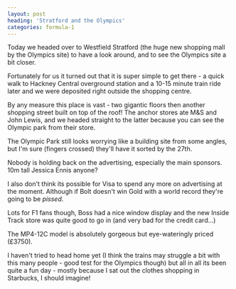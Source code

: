 ```yaml
---
layout: post
heading: 'Stratford and the Olympics'
categories: formula-1
---
```


Today we headed over to Westfield Stratford (the huge new shopping mall by the Olympics site) to have a look around, and to see the Olympics site a bit closer. 

Fortunately for us it turned out that it is super simple to get there - a quick walk to Hackney Central overground station and a 10-15 minute train ride later and we were deposited right outside the shopping centre. 

<!-- Replace missing image from http://media.chris-alexander.co.uk/wp-content/uploads/2012/07/wpid-IMG_20120708_1408365.jpg -->

By any measure this place is vast - two gigantic floors then another shopping street built on top of the roof! The anchor stores ate M&amp;S and John Lewis, and we headed straight to the latter because you can see the Olympic park from their store.

<!-- Replace missing image from http://media.chris-alexander.co.uk/wp-content/uploads/2012/07/wpid-IMG_20120708_1435065.jpg -->

The Olympic Park still looks worrying like a building site from some angles, but I'm sure (fingers crossed) they'll have it sorted by the 27th.

Nobody is holding back on the advertising, especially the main sponsors. 10m tall Jessica Ennis anyone? 

<!-- Replace missing image from http://media.chris-alexander.co.uk/wp-content/uploads/2012/07/wpid-IMG_20120708_1408165.jpg -->

I also don't think its possible for Visa to spend any more on advertising at the moment. Although if Bolt doesn't win Gold with a world record they're going to be *pissed*.

<!-- Replace missing image from http://media.chris-alexander.co.uk/wp-content/uploads/2012/07/wpid-IMG_20120708_1422145.jpg -->

Lots for F1 fans though, Boss had a nice window display and the new Inside Track store was quite good to go in (and very bad for the credit card...)

<!-- Replace missing image from http://media.chris-alexander.co.uk/wp-content/uploads/2012/07/wpid-IMG_20120708_1419015.jpg -->

<!-- Replace missing image from http://media.chris-alexander.co.uk/wp-content/uploads/2012/07/wpid-IMG_20120708_1512355.jpg -->

<!-- Replace missing image from http://media.chris-alexander.co.uk/wp-content/uploads/2012/07/wpid-IMG_20120708_1514553.jpg -->

The MP4-12C model is absolutely gorgeous but eye-wateringly priced (£3750).

<!-- Replace missing image from http://media.chris-alexander.co.uk/wp-content/uploads/2012/07/wpid-IMG_20120708_1514431.jpg -->

I haven't tried to head home yet (I think the trains may struggle a bit with this many people - good test for the Olympics though) but all in all its been quite a fun day - mostly because I sat out the clothes shopping in Starbucks, I should imagine!
